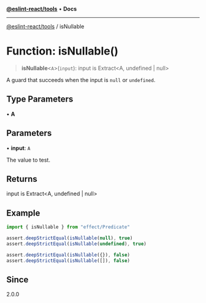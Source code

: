 [**@eslint-react/tools**](../README.md) • **Docs**

***

[@eslint-react/tools](../README.md) / isNullable

# Function: isNullable()

> **isNullable**\<`A`\>(`input`): input is Extract\<A, undefined \| null\>

A guard that succeeds when the input is `null` or `undefined`.

## Type Parameters

• **A**

## Parameters

• **input**: `A`

The value to test.

## Returns

input is Extract\<A, undefined \| null\>

## Example

```ts
import { isNullable } from "effect/Predicate"

assert.deepStrictEqual(isNullable(null), true)
assert.deepStrictEqual(isNullable(undefined), true)

assert.deepStrictEqual(isNullable({}), false)
assert.deepStrictEqual(isNullable([]), false)
```

## Since

2.0.0
